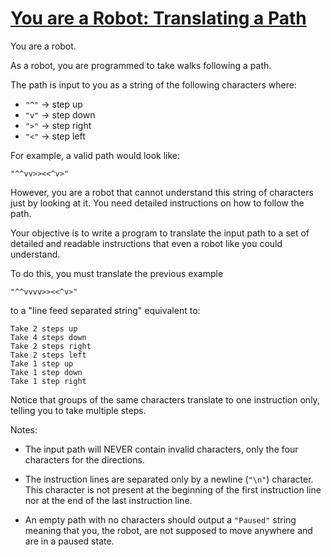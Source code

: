 # [You are a Robot: Translating a Path](https://www.codewars.com/kata/you-are-a-robot-translating-a-path "https://www.codewars.com/kata/636173d79cf0de003d6834e4")

You are a robot.

As a robot, you are programmed to take walks following a path.

The path is input to you as a string of the following characters where:

* `"^"` -> step up
* `"v"` -> step down
* `">"` -> step right
* `"<"` -> step left

For example, a valid path would look like:

```
"^^vv>><<^v>"
```

However, you are a robot that cannot understand this string of characters just by looking at it. You
need detailed instructions on how to follow the path.

Your objective is to write a program to translate the input path to a set of detailed and readable
instructions that even a robot like you could understand.

To do this, you must translate the previous example

```
"^^vvvv>><<^v>"
```

to a "line feed separated string" equivalent to:

```
Take 2 steps up
Take 4 steps down
Take 2 steps right
Take 2 steps left
Take 1 step up
Take 1 step down
Take 1 step right
```

Notice that groups of the same characters translate to one instruction only, telling you to take
multiple steps.

Notes:

* The input path will NEVER contain invalid characters, only the four characters for the directions.

* The instruction lines are separated only by a newline (`"\n"`) character. This character is not
  present at the beginning of the first instruction line nor at the end of the last instruction
  line.

* An empty path with no characters should output a `"Paused"` string meaning that you, the robot,
  are not supposed to move anywhere and are in a paused state.